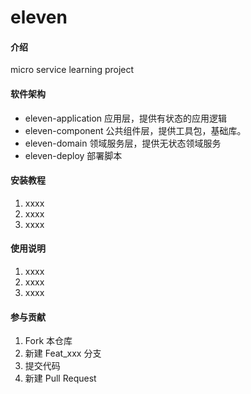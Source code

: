 # eleven

#### 介绍

micro service learning project

#### 软件架构

- eleven-application 应用层，提供有状态的应用逻辑
- eleven-component 公共组件层，提供工具包，基础库。
- eleven-domain 领域服务层，提供无状态领域服务
- eleven-deploy 部署脚本

#### 安装教程

1. xxxx
2. xxxx
3. xxxx

#### 使用说明

1. xxxx
2. xxxx
3. xxxx

#### 参与贡献

1. Fork 本仓库
2. 新建 Feat_xxx 分支
3. 提交代码
4. 新建 Pull Request

